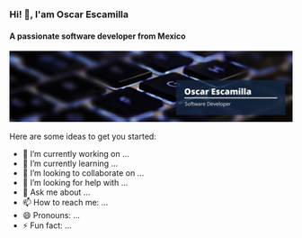 ### Hi! 👋, I'am Oscar Escamilla

#### A passionate software developer from Mexico 

<img src="https://github.com/OscarEscamilla/OscarEscamilla/blob/main/Blue%20Skyline%20Details%20General%20LinkedIn%20Banner%20(2).png" alt="Banner"/>

Here are some ideas to get you started:

- 🔭 I’m currently working on ...
- 🌱 I’m currently learning ...
- 👯 I’m looking to collaborate on ...
- 🤔 I’m looking for help with ...
- 💬 Ask me about ...
- 📫 How to reach me: ...
- 😄 Pronouns: ...
- ⚡ Fun fact: ...

